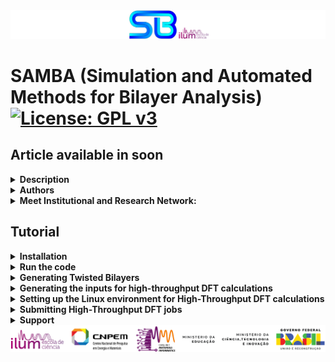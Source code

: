 <img src="etc/figures/logo.png" alt="SAMBA logo">
<h1>SAMBA (Simulation and Automated Methods for Bilayer Analysis)
  <a href="https://www.gnu.org/licenses/gpl-3.0">
    <img src="https://img.shields.io/badge/License-GPLv3-blue.svg" alt="License: GPL v3">
  </a>
</h1>

<h2>Article available in soon</h2>




<details>
  <summary><strong>Description</strong></summary>
  
  ------------------------------------
  
  <p>SAMBA is an open-source Python 3 code capable of:</p>
  <ul>
    <li>Automating the generation of twisted homo- and heterobilayers using the coincidence lattice method, ensuring low lattice mismatch and a wide variety of twist angles.</li>
    <li>Automating DFT calculations via the VASP code in a high-throughput approach, including the creation of input files for different types of DFT calculations, along with a customized execution job.</li>
    <li>Analyzing and extracting results, producing high-quality plots (via the VASProcar code) of various structural and electronic properties, as well as storing the data in JSON files.</li>
  </ul>

------------------------------------
  
</details>




<details>
  <summary><strong>Authors</strong></summary>

  ------------------------------------
  
  - Augusto de Lelis Araújo (**<a href="https://orcid.org/0000-0002-6835-6113">ORCID</a>**)
  - Adalberto Fazzio (**<a href="https://orcid.org/0000-0001-5384-7676">ORCID</a>**)
  - Felipe Castro de Lima (**<a href="https://orcid.org/0000-0002-2937-2620">ORCID</a>**)
  - Pedro Henrique Sophia (**<a href="https://orcid.org/0009-0007-5428-0596">ORCID</a>**)

  ------------------------------------
</details>




<details>
  <summary><strong>Meet Institutional and Research Network:</strong></summary>

  ------------------------------------
  
  - Ilum - School of Science **<a href="https://ilum.cnpem.br/en/">link</a>**
  - CNPEM - The Brazilian Center for Research in Energy and Materials **<a href="https://cnpem.br/en/">link</a>**
  - INCT - Materials Informatics **<a href="https://inct-mi.pesquisa.ufabc.edu.br/">link</a>**
  - midb.cloud database **<a href="https://midb.cloud/">link</a>**

  <img src="etc/figures/institucional.png" alt="Institutional Network"> 

  ------------------------------------
</details>




<h2>Tutorial</h2>




<details>
  <summary><strong>Installation</strong></summary>

  ------------------------------------
  
  The latest version of SAMBA code can be installed using the Python Package Index via the <strong>command below</strong>, while the source code is available for download via the **<a href="https://pypi.org/project/SAMBA-blocked/">link</a>**.
  <pre><code>pip install samba_blocked</code></pre>

  ------------------------------------

  **Requirements**: Make sure you have the following requirements:
  
  - Linux or Windows environment for bilayer generation
  - Linux environment for high-throughput DFT (requires VASPKIT installed **<a href="https://vaspkit.com/installation.html" target="_blank">link</a>**)
  - Python 3.8+
  - Python virtual environment is recommended (venv or conda)
  - Pseudopotential files for high-throughput DFT (The VASP terms of use do not allow redistributing, publishing, or sharing the POTCAR files)

  ------------------------------------

  During the installation, SAMBA checks the existence of the following Python modules:
  
  - VASProcar **<a href="https://pypi.org/project/vasprocar/">link</a>**
    
    **VASProcar** <img src="etc/figures/VASProcar_logo.png" alt="Descrição" style="vertical-align:middle; width: 30px;"> is one of **SAMBA**'s main packages, which handles the post-processing and plotting of results from **VASP** output files.
  - pymatgen **<a href="https://pypi.org/project/pymatgen/">link</a>**
  - SciPy **<a href="https://pypi.org/project/scipy/">link</a>**
  - NumPy **<a href="https://pypi.org/project/numpy/">link</a>**
  - Matplotlib **<a href="https://pypi.org/project/matplotlib/">link</a>**
  - Plotly **<a href="https://pypi.org/project/plotly/">link</a>**


  <img src="etc/figures/python_packages_logos.png" alt="python_packages"> 

------------------------------------
</details>



<details>
  <summary><strong>Run the code</strong></summary>

  ------------------------------------
  
  <p>To run the code, the user must use the command below in the working directory:</p>
  <pre><code>python -m samba_blocked</code></pre>
  <p>or</p>
  <pre><code>python3 -m samba_blocked</code></pre>

  ------------------------------------

  <p>When running the code, the following screen is shown to the user:</p>
  <pre><code>=============================================================
SAMBA_blocked v1.0.0.510 Copyright (C) 2025 --------------------
Adalberto Fazzio's research group (Ilum|CNPEM)
Author: Augusto de Lelis Araujo -----------------------------
=============================================================
   _____ ___    __  _______  ___       _ __
  / ___//   |  /  |/  / __ )/   |     (_) /_  ______ ___
  \__ \/ /| | / /|_/ / __  / /| |    / / / / / / __ `___\
 ___/ / ___ |/ /  / / /_/ / ___ |   / / / /_/ / / / / / /
/____/_/  |_/_/  /_/_____/_/  |_|  /_/_/\__,_/_/ /_/ /_/
Simulation and Automated Methods for Bilayer Analysis v1.0.0.510
######################################################################
# What do you want to run? ===========================================
# ====================================================================
# [0] Generate SAMBA execution inputs
# --------------------------------------------------------------------
# [1] Heterostructure Generator
# [2] WorkFlow: High Throughput DFT (inputs + job)
# --------------------------------------------------------------------
# [3] Customize internal WorkFlow inputs (INPUTS folder)
######################################################################</code></pre>

  <ul>
    <li><strong>Option [0]</strong>: provides the input files for the Bilayer Generator and the High-throughput DFT module, allowing the user to configure and customize the calculations to be performed.</li>
    <li><strong>Option [1]</strong>: runs the Bilayer Generator, where the selected monolayers are combined to generate bilayers for different twist angles.</li>
    <li><strong>Option [2]</strong>: runs the High-throughput DFT module, where the POSCAR files of the structures selected by the user (not limited to the bilayers obtained in option [1]) are analyzed in order to generate input files for different types of structural and electronic calculations using the VASP DFT package, along with the corresponding job submission script.</li>
    <li><strong>Option [3]</strong>: provides the default input files to be used with VASP, which the user can freely modify to further personalize or specialize the calculations according to their preferences.</li>
  </ul>

------------------------------------
</details>




<details>
<summary><strong>Generating Twisted Bilayers</strong></summary>

------------------------------------

<details>
  <summary><strong>1st Step) Create a working directory and, inside it, create a folder where you will place the POSCAR files of the monolayers to be used for bilayer generation</strong></summary>

  ------------------------------------

  **Note:** Both the name of the folder containing the POSCAR files and the labels of these files are freely chosen by the user.

  **Note:** The POSCAR files for bilayer generation must follow the following **criteria** (compare the criteria with the model in **POSCAR file - example**):

<details>
  <summary><strong>POSCAR file - example</strong></summary>
  <pre><code>SAMBA Pt4Se6Hg2_75eb2b2b9759445a
1.0
 7.419406617232910   0.00000000000000   0.0
-3.709703308616455   6.42539461153006   0.0
 0.000000000000000   0.00000000000000   18.526402379698077
Pt Se Hg
4 6 2
Direct
0.0000000000000000  0.5000000000000000  0.5000000000000000
0.0000000000000000  0.0000000000000000  0.5000000000000000
0.5000000000000000  0.5000000000000000  0.5000000000000000
0.5000000000000000  0.0000000000000000  0.5000000000000000
0.3363234295508661  0.1681617147754295  0.5707808825560079
0.8318382852245705  0.6636765704491339  0.5707808825560079
0.8318382852245705  0.1681617147754295  0.5707808825560079
0.1681617147754295  0.8318382852245705  0.4292191174439921
0.1681617147754295  0.3363234295508661  0.4292191174439921
0.6636765704491339  0.8318382852245705  0.4292191174439921
0.3333333333333357  0.6666666666666643  0.5951699375852613
0.6666666666666643  0.3333333333333357  0.4048300624147387</code></pre>
</details>

<details>
  <summary><strong>Criteria for the POSCAR file</strong></summary>

  ------------------------------------
  
  - Devem estar inseridos dentro da pasta definida por **dir_poscar**;
  - Devem corresponder a redes 2D cujos vetores (A1,A2) estejam no plano KxKy, enquanto o vetor A3 deve estar no eixo-z;
  - Devem ser escritos em coordenadas diretas;

  - **Opcional:** O usuário pode inserir um identificador (**ID**) para associar cada bicamada gerada à sua respectiva monocamada de origem. Para isso, basta incluir o ID na primeira linha do arquivo POSCAR, logo após a palavra SAMBA. O código interpreta como ID a última string presente nessa linha inicial;

  - **Opcional:** É recomendável utilizar **células unitárias**, uma vez que o uso de **supercélulas** pode ocultar possíveis configurações e tornar a execução do código mais lenta. Durante a execução, o SAMBA verifica se as células na pasta definida por dir_poscar são unitárias ou não, e perguntará ao usuário se deseja continuar o cálculo mesmo assim;

  - **Observação:** Para garantir a correta obtenção dos diferentes ângulos de twisted, a célula deve ser construída de modo que o **eixo de menor rotação em torno do eixo z** esteja posicionado na **origem da célula**. Caso o código identifique que esse eixo está fora da origem, ele irá automaticamente transladar os íons para corrigir essa posição. A célula original será preservada no diretório "**POSCAR_original**".

</details>

------------------------------------

</details>


◉ **2nd Step)** In the working directory, run the SAMBA code (**python -m samba_blocked**) and choose **option [0]** to create the input file **SAMBA_HeteroStructure.input**.


<details>
  <summary><strong>3rd Step) Edit the input file SAMBA_HeteroStructure.input, specifying the details of the bilayers to be generated using the tags described below:</strong></summary>

------------------------------------

<details>
  <summary><strong>SAMBA_HeteroStructure.input (description and adjustments)</strong></summary>

  ------------------------------------

  Por meio deste arquivo de input, o usuário controla os detalhes referentes a geração de bicamadas para diferentes ângulos de Twisted, onde:

  - **dir_poscar** define o nome do diretório contendo os arquivos POSCAR das monolayers a serem utilizadas na geração das bicamadas;
  - **dir_o** define o nome do diretório a ser criado pelo código, e onde serão armazenado os arquivos estruturais das bicamadas geradas;
  - **loop_ht** define como os arquivos POSCAR serão utilizados para a geração das bicamadas, onde:

    Para **loop_ht=0**, o usuário deve informar em **Lattice1** e **Lattice2**, o nome dos arquivos POSCAR das camadas inferior e superior do empilhamento, respectivamente. Neste caso, somente a bicamada entre estes dois materiais selecionados é criada;

    Para **loop_ht=1**, o código irá operar em loop, criando bicamadas, referente a combinação par a par, de todos os arquivos estruturais contidos no diretório definido por **dir_poscar**;

  - **separation_1** define a distância de separação vertical (em Å) entre as monolayers no empilhamento;
  - **vacuum** define a separação vertical (em Å) entre imagens periódicas da célula ao longo do eixo-z (devido a condição de contorno periódica do cálculo de DFT), usualmente são utilizados valores acima de 10Å;
  - **cell_fator** define o fator de multiplicação dos vetores A1 e A2 das células presentes em **dir_poscar**, para criação das respectivas supercélulas;
  - **crit_mod_vector** define a tolerância percentual (%) na comparação dos módulos dos vetores de rede A e B entre duas redes diferentes (A1 com A2 e B1 com B2). Serve para verificar se as duas redes têm tamanhos de vetores semelhantes;
  - **crit_distorc_lattice** define a tolerância percentual (%) para a diferença entre os vetores A e B de uma mesma rede (A1 com B1 e A2 com B2). Esse valor mede quanto a rede está distorcida (quanto foge de uma rede quadrada ou hexagonal ideal, por exemplo);
  - **crit_angle_perc** define a tolerância percentual (%) na variação do ângulo formado entre os vetores de rede, entre as duas redes;
  - **crit_angle_diff** define a tolerância absoluta (em graus º) da diferença angular, entre as duas redes. É uma critério complementar ao **crit_angle_perc**;
  - **crit_area** define a tolerância percentual (%) na diferença de área, entre as duas redes;
  - **ions_crit_i e ions_crit_f** definem os limites inferior e superior para o número de átomos das estruturas geradas. Esses critérios permitem a obtenção de heteroestruturas com dimensões desejadas, além de evitar problemas computacionais;
  - **angle_min e angle_max** definem os limites inferior e superior para o ângulo de abertura das estruturas geradas. Esses critérios evitam casos em que as redes se alinham de forma quase paralela (0° ou 180°), levando a células muito alongadas, gerando sistemas não fisicamente interessante ou podendo levar a erros numéricos;
  - **mismatch_type**  define como o lattice mismatch será resolvido: qual material será deformado, e qual permanecerá sem deformação, onde:

    **mismatch_type=0** distribui uniformemente a distorção estrutural entre os materiais do empilhamento;

    **mismatch_type=1** aplica a distorção estrutural sobre a monocamada inferior do empilhamento;

    **mismatch_type=2** aplica a distorção estrutural sobre a monocamada superior do empilhamento;

  - **rot_angle_calc** define a referência geométrica usada para medir o ângulo de rotação entre as camadas, onde:

    **rot_angle_calc='center_cell'** define o ângulo necessário para alinhar o vetor central (conectando a origem ao centro da células) de ambas as células;

    **rot_angle_calc='A1'** define o ângulo necessário para alinhar o vetor A1 de ambas as células;

    **rot_angle_calc='A2'** define o ângulo necessário para alinhar o vetor A2 de ambas as células.

    ------------------------------------

</details>


<details>
  <summary><strong>SAMBA_HeteroStructure.input (Sample file)</strong></summary>

  <pre><code># SAMBA Copyright (C) 2025

#=========================================================================================================================
# Important notes !!! ====================================================================================================
#=========================================================================================================================
# Use only 2D lattices whose vectors (A1,A2) lie in the KxKy plane, and whose vector A3 lies in the z-axis direction -----
# A1 = (A1x, A1y, 0.0)   |   A2 = (A2x, A2y, 0.0)   |   A3 = (0.0, 0.0, A3z)
#-------------------------------------------------------------------------------------------------------------------------
# Use a 2D unit cell for each material, non-unit cells limit the number of of structures generated, in addition to introducing
# "slowness" in the code execution ---------------------------------------------------------------------------------------
#=========================================================================================================================

#=========================================================================================================================
# Tuning parameters: =====================================================================================================
#=========================================================================================================================
dir_o = 'Structures'                   # Heterostructures Output Directory
dir_poscar = 'POSCAR'                  # Location directory of POSCAR files to be used

#=============================================================================================================
# Enable or Disable code execution in Loop: functional only to generate bilayers (n_Lattice = 2) =============
#=============================================================================================================
loop_ht = 0                            # [0] Disables; [1] Enables the loop, generating heterostructures for all combinations of
                                       #                                     POSCAR files contained in the "dir_poscar" directory
#===============================================================
# Parameters if the loop is Disabled ===========================
#===============================================================
if (loop_ht == 0):
   n_Lattice = 2                       # number of materials to be stacked, use 2 or 3.
   Lattice1  = 'C2.vasp'               # 1st Material "Substrate: Material initially kept fixed
   Lattice2  = 'hBN.vasp'              # 2nd Material "Material to be deposited on the Substrate"
   Lattice3  = 'SnTe.vasp'             # 3rd Material "Material to be deposited on the 2nd Material"

#===============================================================
# Other parameters =============================================
#===============================================================
separation_1 = 3.00                    # Separation distance (in Angs.) between the 1st and 2nd material.
separation_2 = 3.00                    # Separation distance (in Angs.) between the 2nd and 3rd material.
vacuum       = 15.0                    # Vacuum (in Angs.) to be introduced into the Heterostructure cell.
#----------------------------------
cell_fator = [10, 10]                  # Multiplication factor of the unit cell as a function of vectors A1, A2.
                                       # Note: Very high values can lead to excessive code slowness.
#----------------------------------
crit_mod_vector  = 3                   # Percentage variation % of the module between the vectors (A and B) of the lattices: A1_with_A2 and B1_with_B2
crit_distorc_lattice = 3               # Percentage variation % of the module between the vectors (A and B) of the same lattice: A1_with_B1 and A2_with_B2
crit_angle_perc = 2                    # Percentage variation % of the angle formed between the vectors (A and B) of the lattices: Theta1_with_Theta2
crit_angle_diff = 2                    # Variation (in module) of the angle in degrees (º) formed between the vectors (A and B) of the lattices: Theta1_with_Theta2
crit_area = 5                          # Percentage variation % of the area of the lattices that will make up the Heterostructure: Area1_with_Area2
#----------------------------------
ions_crit_i = 1                        # Criterion for the minimum number of atoms allowed in the Heterostructure.
ions_crit_f = 100                      # Criterion for the maximum number of atoms allowed in the Heterostructure.
                                       # Note: When looping many structures, I advise sweeping small ranges of ions for example: (1, 10); (10, 20); (50,60)
#----------------------------------
                                       # By default we will always have: angle > 0.0 and angle < 180.0
angle_min = 15.0                       # Minimum opening angle between vectors A1 and A2
angle_max = 165.0                      # Maximum opening angle between vectors A1 and A2
#----------------------------------
mismatch_type = 0                      # Applied deformation: [0] Distributed proportionally among the materials
                                       #                      [1], [2] or [3] keeps the 1st, 2nd or 3rd material fixed, deforming the others.
#----------------------------------    
rot_angle_calc = 'center_cell'         # 'center_cell', 'A1' or 'A2': Vector with respect to which the rotation angle between the materials is calculated  
#----------------------------------</code></pre>

</details>


------------------------------------

</details>

<details>
  <summary><strong>4th Step) Run the SAMBA code</strong></summary>

  ------------------------------------

  - Execute the SAMBA code within the working directory (**python -m samba_blocked**), and subsequently select **option [1]** to initiate the generation of bilayers;
  - **Alternatively:** You may create the **run.input file** in the working directory, write **"task = 1"** in its **first** line, and simply execute the SAMBA code (**python -m samba_blocked**). This is useful for the execution of the SAMBA code on job schedulers, such as **OpenPBS** and **Slurm**, utilized in high-performance computing (**HPC**) environments;
  - Finally, the structural files for the generated bilayers are saved in the **Structures** directory. If the code runs in a **loop**, the structural files for each material combination will be stored in separate folders within the **Structures** directory.

  ------------------------------------

</details>


<details>
  <summary><strong>Structure of the POSCAR file for the generated bilayers</strong></summary>

  ------------------------------------

<details>
  <summary><strong>POSCAR file - example</strong></summary>

  <pre><code>SAMBA Bi_Se+Ga_Te 5 4 | mismatch_areas_12_21 = -2.6948_2.7695 | var_areas = -1.352_1.38 | var_vectors = -0.6783_-0.6783_0.6876_0.6876 | mismatch_angles_12_21 = 0.0_0.0 | var_angles = 0.0_0.0 | rotation_angle = 180.0 | MSCell_1 = 1_1_1_1 | MSCell_2 = -1_-1_-1_-1 | MDeform_1 = 0.993216916_0.0_0.0_0.993216916 | MDeform_2 = 1.00687637_0.0_0.0_1.00687637 | MSTrain_1 = -0.006760079_0.0_0.0_-0.006760079 | MSTrain_2 = 0.006900013_0.0_0.0_0.006900012 | Shift_plane = 0.0_0.0 | Bi2Se3_7f7e8b3365f74a5d Ga2Te2_019a4ea220da4bb7 Bi2Se3+Ga2Te2_801626ab7da7c0a5+0002  
1.00000000000000     
 2.0564035366489999  3.5617954072029998  0.00000000000000000
-2.0564035373560001  3.5617954067939999  0.00000000000000000
 0.0000000000000000  0.0000000000000000  30.0941066965837827
Bi Se Ga Te
 2  3  2  2
Direct
0.6666666666666572  0.6666666666666572  0.3018215616798230
0.3333333333333286  0.3333333333333286  0.4314878698622948
0.0000000000000000  0.0000000000000000  0.3666547157710625
0.6666666666666572  0.6666666666666572  0.4840912016867946
0.3333333333333286  0.3333333333333286  0.2492182298553303
0.0000000000000000  0.0000000000000000  0.6267689929781781
0.0000000000000000  0.0000000000000000  0.7080498733779521
0.3333333333333286  0.3333333333333286  0.5840380959516907
0.3333333333333286  0.3333333333333286  0.7507817701446697</code></pre>

</details>

name: 009atoms_-1.352_1.38_180.0_Bi2Se3+Ga2Te2_801626ab7da7c0a5+0002

SAMBA

Bi_Se+Ga_Te

5 4

mismatch_areas_12_21 = -2.6948_2.7695

var_areas = -1.352_1.38

var_vectors = -0.6783_-0.6783_0.6876_0.6876

mismatch_angles_12_21 = 0.0_0.0

var_angles = 0.0_0.0

rotation_angle = 180.0

MSCell_1 = 1_1_1_1  /  MSCell_2 = -1_-1_-1_-1

MDeform_1 = 0.993216916_0.0_0.0_0.993216916  /  MDeform_2 = 1.00687637_0.0_0.0_1.00687637

MSTrain_1 = -0.006760079_0.0_0.0_-0.006760079  /  MSTrain_2 = 0.006900013_0.0_0.0_0.006900012

Shift_plane = 0.0_0.0

Bi2Se3_7f7e8b3365f74a5d  /  Ga2Te2_019a4ea220da4bb7  / Bi2Se3+Ga2Te2_801626ab7da7c0a5+0002

</details>

------------------------------------

</details>




<details>
<summary><strong>Generating the inputs for high-throughput DFT calculations</strong></summary>

------------------------------------

◉ **1st Step)** Create a working directory, and inside it, create a folder named 'Structures'. In this folder, you will place the POSCAR files for the structures on which you intend to run DFT calculations.
**Note:** In the POSCAR files, the ions must be specified in direct coordinates.

<details>
  <summary><strong>2nd Step) Pseudopotential files</strong></summary>

  ------------------------------------

  - Within the working directory, the user must place the pseudopotential files (for every ion present in the POSCAR files) into a folder called **POTCAR**";
  - The pseudopotential files must be named according to the pattern found in **pseudo files - example**";

<details>
  <summary><strong>pseudo files (example)</strong></summary>

  <pre><code>POTCAR_H
POTCAR_C
POTCAR_O
POTCAR_Al
POTCAR_Bi
POTCAR_Pd
POTCAR_Se
POTCAR_Cd
POTCAR_Te
POTCAR_S
POTCAR_Au
POTCAR_Ge
POTCAR_Si
POTCAR_Mg
POTCAR_Pb
POTCAR_Hg
POTCAR_Sn
POTCAR_Cr
...</code></pre>  

</details>

------------------------------------

</details>


◉ **3rd Step)** In the working directory, run the SAMBA code (**python -m samba_blocked**) and choose **option [0]** to create the input file **SAMBA_WorkFlow.input**.


<details>
  <summary><strong>4th Step) Edit the SAMBA_WorkFlow.input input file, specifying the details of the DFT calculations to be performed, using the tags described below:</strong></summary>

------------------------------------

<details>
<summary><strong>SAMBA_WorkFlow.input (description and adjustments)</strong></summary>

------------------------------------

Por meio deste arquivo de input, o usuário controla os detalhes cálculos de DFT a serem realizados em abordagem high-throughput, onde:

- **dir_virtual_python** define o caminho onde o ambiente virtual python esta localizado;
- **dir_o** define o nome do diretório de saída (a ser criado pelo código), onde os arquivos de input do cálculo high-throughput DFT serão gerados;
- **replace_type_pseudo** e **replace_type_XC** são informações do cálculo de DFT a serem inseridos nos arquivos .json;
- **type_lattice** define o tipo de rede a ser analisada, onde:
  
  **type_lattice=1** define que as estruturas analisadas são redes 1D (periódicas em X);
  
  **type_lattice=2** define que as estruturas analisadas são redes 2D (periódicas em XY);
  
  **type_lattice=3** define que as estruturas analisadas são redes 3D (materiais bulk);s
- **tasks** define todos os diferentes cálculos de DFT a serem realizados na abordagem high-throughput, para todas as estruturas presentes no diretório "Structures";
- **type** define se os cálculos em **tasks** incluirão o acoplamento spin-órbita (SOC), onde:

  **type=['sem_SO','com_SO']** define que todos os cálculos são realizados desconsiderando o SOC;
  
  **type=['com_SO']** define que o SOC é incluído nos cálculos;
  
  **type=['sem_SO','com_SO']** define que todos os cálculos são realizados, tanto "com" quanto "sem" SOC;
- **ispin** define a polarização de spin do cálculo, onde:

  **ispin=1**: non-spin-polarized calculations are performed (for calculations without SOC);
  
  **ispin=2**: spin-polarized calculations (collinear) are performed (for calculations without SOC);
- **dipol** define se a correção de dipolo é incluida ou não nos cálculos, onde:
  
  **dipol='none'** desativa a correção de dipolo;
  
  **dipol='center_cell'** ativa a correção de dipolo; definindo o centro da célula como a região em relação ao qual o momento de dipolo total na célula é calculado;
  
  **dipol='center_mass'** ativa a correção de dipolo; definindo o centro de massa da célula como a região em relação ao qual o momento de dipolo total na célula é calculado;
- **magnet_mode** define como a magnetização é cálculada para cálculos não-colineares ou com polarização de spin ativada, onde:
  
  **magnet_mode='default'** define o padrão do VASP onde a tag MAGMOM é definida como número_de_ions&#42;1.0 para ISPIN=2 "cálculo com polarização de spin", ou 3&#42;número_de_ions&#42;1.0 "cálculo com SOC";
  
  **magnet_mode='MAGMOM=0'** define os momentos magnéticos iniciais dos ions da rede como zero, onde a tag MAGMOM é definida como número_de_ions**x**0 para ISPIN=2 "cálculo com polarização de spin", ou 3**x**número_de_ions**x**0 "cálculo com SOC";
  
  **magnet_mode='NUPDOWN=0'** define a diferença entre o número de elétrons nos componentes de spin para cima e para baixo, como sendo zero no cálculo;
- **U_correction**: Ativa ou desativa a correção de Hubbard, para metais de transição com elétrons 3d/4d/5d ou Lantanídeos/actinídeos com elétrons com elétrons 4f/5f, onde:

  **U_correction=0** (no correction);
  
  **U_correction=1** ativa a correção, aplicado aos seguintes ions (Cr, Mn, Fe, Co, Ni, Cu, La, Ce, Nd, Sm, Eu, Gd, Tb, Dy, Ho, Er, Tm, Yb, U). **Vide ??? caso deseje ajustar os valores da correção U aplicados para cada ion**.
  
- **vdW** specifies a vdW dispersion term of the atom-pairwise or many-body type, where:

  **vdW=0** (no correction);
  
  **vdW=integer>0** define o método utilizado para a correção de dispersão adicionada à energia total, às forças atômicas e ao tensor de tensão. Para consultar os diferentes métodos implementados no VASP, consulte o **<a href="https://www.vasp.at/wiki/index.php/IVDW" target="_blank">link</a>**;
- **vdWDF** defines the semilocal exchange-correlation functional for vdW correction, where:

  **vdWDF='none'** (no correction);
  
  Para ativar a correção, escolha um dos seguintes funcionais semilocal de troca-correlação ('DF', 'DF2', 'optPBE', 'optB88', 'optB86b', 'rev-DF2', 'DF-cx', 'DF3-opt1', 'DF3-opt2'), para mais detalhes a respeito de cada funcional consulte o **<a href="https://www.vasp.at/wiki/index.php/Nonlocal_vdW-DF_functionals" target="_blank">link</a>**;
- **ENCUT_min** Valor minimo para a energia de corte (em eV) utilizado para a expansão em ondas planas da função de onda;
- **fator_encut** Fator de multiplicação aplicado a energia de corte;
  
  **Note:**  If (ENCUT_min < ENCUT&#42;fator_encut), then ENCUT_min = ENCUT&#42;encut_factor, where ENCUT refers to the highest cutting energy value present in the POTCAR file;
- **type_k_dens** define o método utilizado para os vetores de Bloch (pontos-k) usados para amostrar a zona de Brillouin em cálculos auto-consistentes (scf), escolha entre (para mais detalhes consulte o **<a href="https://www.vasp.at/wiki/index.php/KPOINTS" target="_blank">link</a>**):

  **type_k_dens=1** para utilizar Monkhorst-Pack;
  
  **type_k_dens=1** para utilizar Gamma;
  
  **type_k_dens=1** para utilizar KSPACING Monkhorst-Pack;
  
  **type_k_dens=1** para utilizar KSPACING Gamma;
  
- **k_dens_relax** define o número de pontos-k por $Å^{-1}$ (em relação a direção definida pelo vetores A1 e A2), para amostrar a zona de Brillouin no cálculo de relaxação estrutural;
- **k_dens_scf** define o número de pontos-k por $Å^{-1}$ (em relação a direção definida pelo vetores A1 e A2), para amostrar a zona de Brillouin no cálculo da densidade de carga;
- **k_dens_dos** define o número de pontos-k por $Å^{-1}$ (em relação a direção definida pelo vetores A1 e A2), para amostrar a zona de Brillouin no cálculo da densidade de estados;
- **k_dens_bader** define o número de pontos-k por $Å^{-1}$ (em relação a direção definida pelo vetores A1 e A2), para amostrar a zona de Brillouin nos cálculos de densidade de carga para obtenção da carga de Bader;
- **n_kpoints** define o número de ponto-k para cada linha de alta-simetria (intervalo de pontos-k) no cálculo da estrutura de bandas;
- **nions_split** define o núemro de átomos minimo na estrutura, para que o cálculo da estrutura de bandas seja segmentado/splitado em diferentes cálculos, cada um referente a uma determinada linha de alta-simetria (intervalo de pontos-k) definido no arquivo KPOINTS;

  **Observação:** Este método é utili para o cálculo da estrutura de bandas em sistemas muito grandes (grande número de ions) onde o poder computacional disponível é limitado.
- **vacuum** define a separação vertical (em Å) entre imagens periódicas da célula ao longo do eixo-z (devido a condição de contorno periódica do cálculo de DFT), usualmente são utilizados valores acima de 10 Å;
- **NCORE** define o número of "cores" por "node", utilizado pelo VASP para processar as bandas em paralelo.
- **k_dens_a_scan** define o número de pontos-k por $Å^{-1}$ (em relação a direção definida pelo vetores A1, A2 e A3), para amostrar a zona de Brillouin no cálculo a-scan (a-scan é uma varredura pelo parâmetro de rede "a" ideal, indicado para sistemas bulk 3D);
- **factor_var** define a variação percentual (%) máxima em relação ao parâmetro de rede inicial, co cálculo a-scan;
- **k_dens_z_scan** define o número de pontos-k por $Å^{-1}$ (em relação a direção definida pelo vetores A1, A2), para amostrar a zona de Brillouin no cálculo z-scan;
- **k_dens_xy_scan** define o número de pontos-k por $Å^{-1}$ (em relação a direção definida pelo vetores A1, A2), para amostrar a zona de Brillouin no cálculo xy-scan;
- **r_displacement_A1** define a componente do deslocamento lateral (em relação ao vetor de rede A1) efetuado sobre a camada superior do empilhamento, no cálculo xy-scan;
- **r_displacement_A2** define a componente do deslocamento lateral (em relação ao vetor de rede A2) efetuado sobre a camada superior do empilhamento, no cálculo xy-scan;
- **k_dens_xyz_scan** define o número de pontos-k por $Å^{-1}$ (em relação a direção definida pelo vetores A1 e A2), para amostrar a zona de Brillouin no cálculo xyz-scan (xyz-scan é uma combinação dos cálculos z_scan e xy_scan em um único processo);
- **displacement_Z** define os valores de separação vertical iniciais entre as camadas do empilhamento, no cálculo xyz-scan;
- **displacement_xyz_A1** define a componente do deslocamento lateral (em relação ao vetor de rede A1) efetuado sobre a camada superior do empilhamento, no cálculo xyz-scan;
- **displacement_xyz_A2** define a componente do deslocamento lateral (em relação ao vetor de rede A2) efetuado sobre a camada superior do empilhamento, no cálculo xyz-scan.

------------------------------------
  
</details>


<details>
  <summary><strong>SAMBA_WorkFlow.input (Sample file)</strong></summary>

  <pre><code># SAMBA Copyright (C) 2025

#=======================================================
# Python virtual environment directory -----------------
dir_virtual_python = '/home/dlelis/codes/python_virtual'
#=======================================================
# Workflow Output Directory ----------------------------
dir_o = 'WorkFlow_output'
#=======================================================
# information to be added to the database --------------
replace_type_pseudo = 'PAW_PBE'; replace_type_XC = 'GGA'
#=======================================================

#=======================================================
type_lattice = 2                            # [1] 1D lattices (Periodic in X);   [2] 2D lattices (Periodic in XY);   [3] 3D lattices - Bulk
#=======================================================
tasks = ['relax', 'scf', 'bands', 'dos']    # tasks = ['z-scan', 'xy-scan', 'relax', 'scf', 'bands', 'dos', 'bader']
type  = ['sem_SO','com_SO']                 # type  = ['sem_SO','com_SO']
#=======================================================
ispin = 2                 # [1] for non-spin-polarized calculation; [2] for spin-polarized calculation
#=======================================================
dipol = 'none'            # Use the options:  'none',  'center_cell'  or  'center_mass'
#=======================================================
magnet_mode = 'default'   # Use the options:  'default',  'MAGMOM=0'  or  'NUPDOWN=0'
#=======================================================
U_correction = 0          # Hubbard Correction (U): [0] to disable, [1] to enable
#=======================================================
vdW = 0               # Van der Waals correction used:  [0] disables van der Waals correction.
                      # Correction applied to all calculations (with and without OS)
#-------------------------------------------------------
vdWDF = 'none'        # Non-local functional vdW_DF used: 'none' disables the non-local functional vdW_DF.
                      # Choice: 'none', 'DF', 'DF2', 'optPBE', 'optB88', 'optB86b', 'rev-DF2', 'DF-cx', 'DF3-opt1', 'DF3-opt2'
                      # Note:  Functional applied only in structural optimization calculations ('xyz-scan', 'xy-scan', 'z-scan', 'a-scan', 'relax')
                      # Note:  vdW != 0 will override any choice of vdWDF
#=======================================================
ENCUT_min = 500       # Minimum value for cut-off energy in eV
                      # Note:  If (ENCUT_min < ENCUT*encut_factor), then ENCUT_min = ENCUT*encut_factor
                      #            ENCUT refers to the highest cutting energy value present in the POTCAR file
fator_encut = 1.3     # Multiplication factor for the criterion of the cutting energy used
#=======================================================
type_k_dens  = 1      # [1] KPOINTS (Monkhorst-Pack);   [2] KPOINTS (Gamma);   [3] INCAR (KSPACING Monkhorst-Pack);   [4] INCAR (KSPACING Gamma)
k_dens_relax = 12     # Relaxation calculation:             number of k-points per Å^-1
k_dens_scf   = 12     # Self-consistent calculation (scf):  number of k-points per Å^-1
k_dens_dos   = 12     # DOS Calculation:                    number of k-points per Å^-1
k_dens_bader = 12     # Bader Charge Calculation:           number of k-points per Å^-1
n_kpoints    = 50     # Band calculation (nscf):            number of k-points in each section of the band plot
nions_split  = 100    # number of ions in the POSCAR file, so that the band calculation is performed in steps (split)
vacuum       = 15.0   # Vacuum applied to Heterostructure
NCORE        = 8      # Number of "cores" per "node"

#============================
# a-scan parameters =========
# Functional for 3D bulk ====
#============================
k_dens_a_scan = 6       # a-scan calculation: number of k-points per Å-1
factor_var    = 5       # % variation of the lattice parameter (modulo the smallest lattice vector)

#============================
# z-scan parameters =========
#============================
k_dens_z_scan = 6        # z-scan calculation: number of k-points per Å-1

#============================
# xy-scan parameters ========
#============================
k_dens_xy_scan = 6                                                                    # xy-scan calculation: number of k-points per Å-1
r_displacement_A1 = [0.0, (1/8), (1/6), (1/4), (1/3), (1/2), (2/3), (3/4), (5/6)]     # Displacements in the direction of vector A1 (2nd material)
r_displacement_A2 = [0.0, (1/8), (1/6), (1/4), (1/3), (1/2), (2/3), (3/4), (5/6)]     # Displacements in the direction of vector A2 (2nd material)

#============================
# xyz-scan parameters =======
#============================
k_dens_xyz_scan = 6                                       # xyz-scan calculation: number of k-points Å-1
displacement_Z = [1.5, 2.0, 2.5, 3.0, 3.5, 4.0, 4.5]      # Vertical separation (z-axis) between layers
displacement_xyz_A1 = [0.0, 0.2, 0.4, 0.6, 0.8]           # Displacements in the direction of vector A1 (2nd material)
displacement_xyz_A2 = [0.0, 0.2, 0.4, 0.6, 0.8]           # Displacements in the direction of vector A2 (2nd material)</code></pre>

------------------------------------
</details>


------------------------------------

</details>


<details>
  <summary><strong>5th Step) Run the SAMBA code </strong></summary>

  ------------------------------------

  - Execute the SAMBA code within the working directory (**python -m samba_blocked**), and subsequently select **option [2]** to initiate the generation of inputs for the selected DFT calculations for all structures within the Structures folder;
  - **Alternatively:** You may create the **run.input file** in the working directory, write **"task = 2"** in its **first** line, and simply execute the SAMBA code (**python -m samba_blocked**). This is useful for the execution of the SAMBA code on job schedulers, such as **OpenPBS** and **Slurm**, utilized in high-performance computing (**HPC**) environments;
  - Finally, the input files for the selected DFT calculations for all structures within the Structures folder are saved to the directory defined by the **dir_o** tag in **SAMBA_WorkFlow.input**. The input files for each structure will be stored in separate folders, named after the corresponding structural file.

------------------------------------

</details>

<details>
  <summary><strong>Optional: Customizing DFT Calculations</strong></summary>

  ------------------------------------

  To customize the DFT calculations, run the SAMBA code (**python -m samba_blocked**) in your working directory and select **option [3]**.

  This action will create the **WorkFlow_INPUTS** folder. It contains the **INCAR files** for the different VASP calculation steps and the inputs for **VASProcar**, the code responsible for post-processing the data and generating plots. As long as the WorkFlow_INPUTS folder exists in the working directory, its files will be used as the default for the high-throughput DFT calculations.

  **Note:** In the generated INCAR files, tags starting with "**replace**" or "**#**" are placeholders that SAMBA **replaces automatically**. If you wish to set a specific value for one of these parameters, you must replace the placeholder (e.g., replace_ispin) with the corresponding official VASP tag (e.g., ispin) and then set the desired value. For details on all INCAR tags, consult the official VASP documentation at the link **<a href="https://www.vasp.at/wiki/index.php/Category:INCAR_tag" target="_blank">link</a>**.
 
</details>

◉ **Note)** For the generation of inputs for high-throughput DFT, the code must be run in a **Linux environment** with the **VASPKIT** package properly installed.

------------------------------------

</details>




<details>
<summary><strong>Setting up the Linux environment for High-Throughput DFT calculations</strong></summary>

-----------------------------------

◉ **1st)** No ambiente Linux onde os cálculos de DFT serão executados, de load em uma versão do pacote python superior a 3.8 (ou uma versão recente do pacote CONDA), por meio do comando: **module load** nome_pacote
  <pre><code>example:  module load python_3.8.11-intel-2021.3.0</code></pre>
  ou
  <pre><code>example:  module load CONDA_2025.5.1</code></pre>

◉ **2nd)** Selecione um diretório de interese, e crie um ambiente virtual Python, por meio do comando: **python -m venv** nome_ambiente_python
   <pre><code>example:  python -m venv python_virtual</code></pre>  
     
   Salve o caminho do ambiente Python criado, pois é este caminho que você deve utilizar na tag **dir_virtual_python** do **SAMBA_WorkFlow.input**
   <pre><code>example:  dir_virtual_python = '/home/dlelis/codes/python_virtual'</code></pre>  

◉ **3rd)** Ative o ambiente Python, por meio do comando: **source** caminho_do_ambiente_python + **/bin/activate**
  <pre><code>example:  source /home/dlelis/codes/python_virtual/bin/activate</code></pre>

◉ **4th)** Após ativar o ambiente Python, instale os seguintes pacotes **SAMBA**, **VASProcar** e **pymatgen**, por meio dos comandos:
  <pre><code>pip install --upgrade samba_blocked</code></pre>
  <pre><code>pip install --upgrade vasprocar</code></pre>
  <pre><code>pip install --upgrade pymatgen</code></pre>

<details>
  <summary><strong>5th) Instalação do VASPKIT</strong></summary>

  ------------------------------------

  Faça o download do VASPKIT por meio do **<a href="https://sourceforge.net/projects/vaspkit/files/Binaries/" target="_blank">link</a>**, e caso queira obter maiores informações a respeito deste pacote, consulte o **<a href="https://vaspkit.com/installation.html" target="_blank">link</a>**.

  Para realizar a instalação basei-se nos comandos abaixo, onde tomei como exemplo o arquivo baixado (vaspkit.1.5.1.tar.gz) a ser instalado no diretório (/home/dlelis/codes).
  Após realizar o download do VASPKIT, mova o arquivo para o diretório de interesse, e dentro deste diretório execute os seguintes comandos:
  <pre><code>tar -zxvf vaspkit.1.5.1.tar.gz</code></pre>
  <pre><code>cd vaspkit.1.5.1</code></pre>
  <pre><code>cp -f how_to_set_environment_variables ~/.vaspkit</code></pre>
  <pre><code>echo 'export PATH=/home/dlelis/codes/vaspkit.1.5.1/bin/:$PATH' >> ~/.bashrc</code></pre>
  <pre><code>source ~/.bashrc</code></pre>

  Para confirmar que a instalação foi configurada corretamente, apenas digite no terminal **vaspkit** que o código deve ser executado.

</details>  

------------------------------------

</details>




<details>
<summary><strong>Submitting High-Throughput DFT jobs</strong></summary>

-----------------------------------

◉  Ao utilizar a opção [2] do código SAMBA, além dos arquivos de inputs necessários para os cálculos de DFT de alto-desempenho, o código fornece dois arquivos de job para a execução dos cálculos em um ambiente Linux por meio de agendadores de tarefas, como **Slurm**, **OpenPBS**, **Torque** e etc, comumente utilizados em ambientes de computação de alto desempenho (**HPC**), sendo estes os arquivos **job.sh** e **job0.sh**, onde:

◉  O arquivo **job.sh** é o arquivo principal que deve ser executado para a submissão dos cálculos no agendador de tarefas, possuindo a seguinte estrutura:

<details>
  <summary><strong>job.sh (Primary task scheduler file)</strong></summary>

-----------------------------------

<details>
  <summary><strong>job.sh - example</strong></summary>
  <pre><code>#!/bin/bash
#SBATCH --partition=medium
#SBATCH --job-name=WFlow
#SBATCH --nodes=1
#SBATCH --ntasks-per-node=32
#SBATCH --ntasks=32
#SBATCH --exclusive
#SBATCH -o %x.o%j
#SBATCH -e %x.e%j

#--------
dir0=`pwd`
#dir0="/mnt/bgfs/home/dlelis/WorkFlow//WorkFlow_TESTE"
#---------------------
source $dir0/./job0.sh
#---------------------</code></pre>

</details>

◉ As tags iniciais do arquivo **job.sh** são referentes a execução no agendador de tarefas **Slurm**, sendo necessário editar seus campos em função do ambiente específico onde os cálculos serão executados, bem como os adaptar para outros agendadores de tarefas como o **OpenPBS**, **Torque**, **LoadLeveler** e etc;

◉ A tag **dir0** refere-se ao caminho completo onde os arquivos para a execução dos cálculos de DFT se encontram, dependendo do ambiente Linux o comando **pwd** é suficiente para informar o caminho completo, porém, se este comando falhar, informe o caminho completo explicitamente apenas removendo o "**#**" no campo inferior, e editando o caminho caso a pasta gerada pelo código SAMBA tenha sido movida para outro local;

◉ Por fim, o comando "**source $dir0/./job0.sh**" executa o arquivo de job auxiliar **job0.sh**.

------------------------------------

</details>

◉  Enquanto o arquivo **job0.sh** é o arquivo auxiliar que possui as especificidades dos cálculos a serem executados, como informações a respeito dos pacotes a serem utilizados e os cálculos de DFT a serem executados. Por estar separado do arquivo de job princial **job.sh**, ele mode ser editado como o usuário bem entender, antes da execução do cálculo ser de fato iniciado no agendador de tarefas.

<details>
  <summary><strong>job0.sh (Auxiliary task scheduler file)</strong></summary>

------------------------------------

<details>
  <summary><strong>job0.sh - example</strong></summary>
  <pre><code>#!/bin/bash

cd $dir0
mv python_virtual python_virtual_delete
rm -r python_virtual_delete

#-------------------------------
dir_virtual="/home/dlelis/codes/python_virtual"
#cp -r $dir_virtual $dir0/python_virtual
#dir_virtual="$dir0/python_virtual"
source $dir_virtual/bin/activate
#-------------------------------

cd $SLURM_SUBMIT_DIR
ulimit -s unlimited

module load vasp/6.2.0-intel-2021.2.0
vasp_std="mpirun -n ${SLURM_NTASKS} vasp_std"
vasp_ncl="mpirun -n ${SLURM_NTASKS} vasp_ncl"
#------------------------
#module load vasp-6.2.0-gcc-9.3.0-epqgvat
#vasp_std="srun -n ${SLURM_NTASKS} vasp_std"
#vasp_ncl="srun -n ${SLURM_NTASKS} vasp_ncl"

ttasks=( "xyz-scan" "z-scan" "xy-scan" "a-scan" "relax" "scf" "bands" "dos" "bader" "scf.SO" "bands.SO" "dos.SO" "bader.SO" )

#------------------------
if [ ! -d "$dir0/completed" ]; then
   mkdir "$dir0/completed"
fi
#------------------------
while true; do

...
...
...

done</code></pre>

</details>

◉ **dir_virtual** especifica o caminho do ambiente virtual Python a ser carregado para a execução de scripts ao longo da execução do job, este caminho é definido na tag **dir_virtual_python** do arquivo de input **SAMBA_WorkFlow.input**;

◉ **module load** carrega no ambiente Linux, a versão do pacote de DFT **VASP** a ser utilizada nos cálculos;

◉ **vasp_std** e **vasp_ncl** definem os comandos para execução do pacote de DFT **VASP**, para os cálculos **colinear** (sem SOC) e **não-colinear** (com SOC);

◉ **Observação)** A tag **ttasks** em hipótese alguma deve ser editada.

</details>

------------------------------------

</details>




<details>
<summary><strong>Support</strong></summary>

-----------------------------------

For more informations/questions or to report potential bugs, send an e-mail to: augusto-lelis@outlook.com

------------------------------------

</details>




<img src="etc/figures/institucional.png" alt="Institutional Network">
